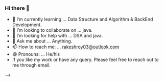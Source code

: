 ### Hi there 👋
  
- 🌱 I’m currently learning ... Data Structure and Algorithm & BackEnd Development.
- 👯 I’m looking to collaborate on ... java.
- 🤔 I’m looking for help with ... DSA and java.
- 💬 Ask me about ... Anything.
- 📫 How to reach me: ... rakeshroy03@outlook.com
- 😄 Pronouns: ... He/his
-  If you like my work or have any query. Please feel free to reach out to me through email. 

-->
